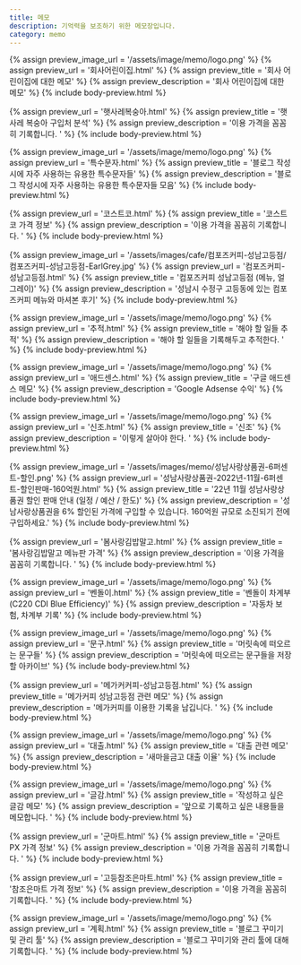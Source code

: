 ```yaml
---
title: 메모
description: 기억력을 보조하기 위한 메모장입니다. 
category: memo
---
```



{% assign preview_image_url = '/assets/image/memo/logo.png' %}
{% assign preview_url = '회사어린이집.html' %}
{% assign preview_title = '회사 어린이집에 대한 메모' %}
{% assign preview_description = '회사 어린이집에 대한 메모' %}
{% include body-preview.html %}


{% assign preview_url = '햇사레복숭아.html' %}
{% assign preview_title = '햇사레 복숭아 구입처 분석' %}
{% assign preview_description = '이용 가격을 꼼꼼히 기록합니다. ' %}
{% include body-preview.html %}


{% assign preview_image_url = '/assets/image/memo/logo.png' %}
{% assign preview_url = '특수문자.html' %}
{% assign preview_title = '블로그 작성시에 자주 사용하는 유용한 특수문자들' %}
{% assign preview_description = '블로그 작성시에 자주 사용하는 유용한 특수문자들 모음' %}
{% include body-preview.html %}


{% assign preview_url = '코스트코.html' %}
{% assign preview_title = '코스트코 가격 정보' %}
{% assign preview_description = '이용 가격을 꼼꼼히 기록합니다. ' %}
{% include body-preview.html %}


{% assign preview_image_url = '/assets/images/cafe/컴포즈커피-성남고등점/컴포즈커피-성남고등점-EarlGrey.jpg' %}
{% assign preview_url = '컴포즈커피-성남고등점.html' %}
{% assign preview_title = '컴포즈커피 성남고등점 (메뉴, 얼그레이)' %}
{% assign preview_description = '성남시 수정구 고등동에 있는 컴포즈커피 메뉴와 마셔본 후기' %}
{% include body-preview.html %}


{% assign preview_image_url = '/assets/image/memo/logo.png' %}
{% assign preview_url = '추적.html' %}
{% assign preview_title = '해야 할 일들 추적' %}
{% assign preview_description = '해야 할 일들을 기록해두고 추적한다. ' %}
{% include body-preview.html %}


{% assign preview_image_url = '/assets/image/memo/logo.png' %}
{% assign preview_url = '애드센스.html' %}
{% assign preview_title = '구글 애드센스 메모' %}
{% assign preview_description = 'Google Adsense 수익' %}
{% include body-preview.html %}


{% assign preview_image_url = '/assets/image/memo/logo.png' %}
{% assign preview_url = '신조.html' %}
{% assign preview_title = '신조' %}
{% assign preview_description = '이렇게 살아야 한다. ' %}
{% include body-preview.html %}


{% assign preview_image_url = '/assets/images/memo/성남사랑상품권-6퍼센트-할인.png' %}
{% assign preview_url = '성남사랑상품권-2022년-11월-6퍼센트-할인판매-160억원.html' %}
{% assign preview_title = '22년 11월 성남사랑상품권 할인 판매 안내 (일정 / 예산 / 한도)' %}
{% assign preview_description = '성남사랑상품권을 6% 할인된 가격에 구입할 수 있습니다. 160억원 규모로 소진되기 전에 구입하세요.' %}
{% include body-preview.html %}


{% assign preview_url = '봄사랑김밥말고.html' %}
{% assign preview_title = '봄사랑김밥말고 메뉴판 가격' %}
{% assign preview_description = '이용 가격을 꼼꼼히 기록합니다. ' %}
{% include body-preview.html %}


{% assign preview_image_url = '/assets/image/memo/logo.png' %}
{% assign preview_url = '벤돌이.html' %}
{% assign preview_title = '벤돌이 차계부 (C220 CDI Blue Efficiency)' %}
{% assign preview_description = '자동차 보험, 차계부 기록' %}
{% include body-preview.html %}


{% assign preview_image_url = '/assets/image/memo/logo.png' %}
{% assign preview_url = '문구.html' %}
{% assign preview_title = '머릿속에 떠오르는 문구들' %}
{% assign preview_description = '머릿속에 떠오르는 문구들을 저장할 아카이브' %}
{% include body-preview.html %}


{% assign preview_url = '메가커커피-성남고등점.html' %}
{% assign preview_title = '메가커피 성남고등점 관련 메모' %}
{% assign preview_description = '메가커피를 이용한 기록을 남깁니다. ' %}
{% include body-preview.html %}


{% assign preview_image_url = '/assets/image/memo/logo.png' %}
{% assign preview_url = '대출.html' %}
{% assign preview_title = '대출 관련 메모' %}
{% assign preview_description = '새마을금고 대출 이율' %}
{% include body-preview.html %}


{% assign preview_image_url = '/assets/image/memo/logo.png' %}
{% assign preview_url = '글감.html' %}
{% assign preview_title = '작성하고 싶은 글감 메모' %}
{% assign preview_description = '앞으로 기록하고 싶은 내용들을 메모합니다. ' %}
{% include body-preview.html %}


{% assign preview_url = '군마트.html' %}
{% assign preview_title = '군마트 PX 가격 정보' %}
{% assign preview_description = '이용 가격을 꼼꼼히 기록합니다. ' %}
{% include body-preview.html %}


{% assign preview_url = '고등참조은마트.html' %}
{% assign preview_title = '참조은마트 가격 정보' %}
{% assign preview_description = '이용 가격을 꼼꼼히 기록합니다. ' %}
{% include body-preview.html %}


{% assign preview_image_url = '/assets/image/memo/logo.png' %}
{% assign preview_url = '계획.html' %}
{% assign preview_title = '블로그 꾸미기 및 관리 툴' %}
{% assign preview_description = '블로그 꾸미기와 관리 툴에 대해 기록합니다. ' %}
{% include body-preview.html %}
